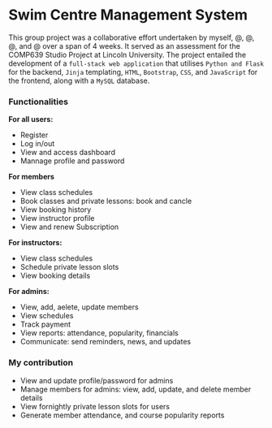 # Swim Centre Management System 

This group project was a collaborative effort undertaken by myself, @, @, @, and @ over a span of 4 weeks. It served as an assessment for the COMP639 Studio Project at Lincoln University. The project entailed the development of a `full-stack web application` that utilises `Python and Flask` for the backend, `Jinja` templating, `HTML`, `Bootstrap`, `CSS`, and `JavaScript` for the frontend, along with a `MySQL` database.

### Functionalities

**For all users:**
- Register
- Log in/out
- View and access dashboard 
- Mannage profile and password
  

**For members**
- View class schedules
- Book classes and private lessons: book and cancle
- View booking history
- View instructor profile
- View and renew Subscription

**For instructors:**
- View class schedules
- Schedule private lesson slots
- View booking details

**For admins:**
- View, add, aelete, update members
- View schedules
- Track payment
- View reports: attendance, popularity, financials
- Communicate: send reminders, news, and updates

### My contribution
- View and update profile/password for admins
- Manage members for admins: view, add, update, and delete member details
- View fornightly private lesson slots for users
- Generate member attendance, and course popularity reports 



